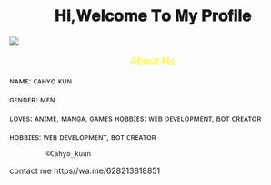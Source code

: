 <p style="font-family: 'bold';text-align: center;display: block;width: 100%;margin-bottom: 10px;font-size: 17px;font-weight: 500;color: #fffd00;"></p>
<p style="font-family: 'bold';text-align: center;display: block;width: 100%;margin-bottom: 10px;font-size: 17px;font-weight: 500;color: #fffd00;"></p>
<p style="font-family: 'bold';text-align: center;display: block;width: 100%;margin-bottom: 10px;font-size: 17px;font-weight: 500;color: #fffd00;"></p>
      <h1 style="text-align: center;"class="pf-title-sect-tab">𝐇𝐢,𝐖𝐞𝐥𝐜𝐨𝐦𝐞 𝐓𝐨 𝐌𝐲 𝐏𝐫𝐨𝐟𝐢𝐥𝐞</h1>
      <p style="font-family: 'bold';text-align: center;display: block;width: 100%;margin-bottom:10px;font-size: 17px;font-weight: 500;color: #fffd00;"></p>
      <img class="center"src="https://telegra.ph/file/868054033bea4eb4c9690.jpg">
      <p style="font-family: 'bold';text-align: center;display: block;width: 100%;margin-bottom: 10px;font-size: 17px;font-weight: 500;color: #fffd00;">𝘈𝘣𝘰𝘶𝘵 𝘔𝘦</p>
      <p class="pf-lbl-title2">ɴᴀᴍᴇ:
ᴄᴀʜʏᴏ ᴋᴜɴ</p>
<p class="pf-lbl-title3">ɢᴇɴᴅᴇʀ:
ᴍᴇɴ</p>
<p class="pf-lbl-title4">ʟᴏᴠᴇs:
ᴀɴɪᴍᴇ, ᴍᴀɴɢᴀ, ɢᴀᴍᴇs
ʜᴏʙʙɪᴇs:
ᴡᴇʙ ᴅᴇᴠᴇʟᴏᴘᴍᴇɴᴛ, ʙᴏᴛ ᴄʀᴇᴀᴛᴏʀ</p>
<p class="pf-lbl-title5">ʜᴏʙʙɪᴇs:
ᴡᴇʙ ᴅᴇᴠᴇʟᴏᴘᴍᴇɴᴛ, ʙᴏᴛ ᴄʀᴇᴀᴛᴏʀ</p>
      </div>
    </section>
  </div>
             
             ©Cahyo_kuun


contact me https//wa.me/628213818851
